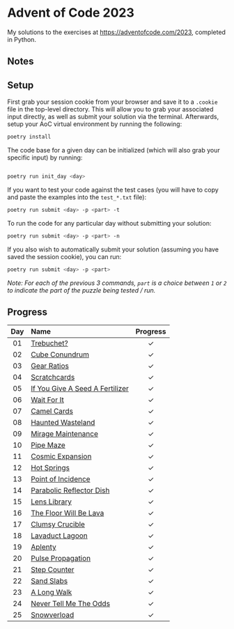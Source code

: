 # Advent of Code 2023

My solutions to the exercises at https://adventofcode.com/2023, completed in
Python.

## Notes

## Setup

First grab your session cookie from your browser and save it to a `.cookie` file in the
top-level directory. This will allow you to grab your associated input directly, as well
as submit your solution via the terminal. Afterwards, setup your AoC virtual environment
by running the following:

```bash
poetry install
```

The code base for a given day can be initialized (which will also grab your specific
input) by running:

```bash

poetry run init_day <day>
```

If you want to test your code against the test cases (you will have to
copy and paste the examples into the `test_*.txt` file):

```bash
poetry run submit <day> -p <part> -t
```

To run the code for any particular day without submitting your solution:

```bash
poetry run submit <day> -p <part> -n
```

If you also wish to automatically submit your solution (assuming you have saved the
session cookie), you can run:

```bash
poetry run submit <day> -p <part>
```

_Note: For each of the previous 3 commands, `part` is a choice between `1` or `2` to
indicate the part of the puzzle being tested / run._

## Progress

<!-- ✓ -->

| Day | Name                                                                   | Progress |
| :-: | :--------------------------------------------------------------------- | :------: |
| 01  | [Trebuchet?](https://adventofcode.com/2023/day/1)                      |    ✓     |
| 02  | [Cube Conundrum](https://adventofcode.com/2023/day/2)                  |    ✓     |
| 03  | [Gear Ratios](https://adventofcode.com/2023/day/3)                     |    ✓     |
| 04  | [Scratchcards](https://adventofcode.com/2023/day/4)                    |    ✓     |
| 05  | [If You Give A Seed A Fertilizer](https://adventofcode.com/2023/day/5) |    ✓     |
| 06  | [Wait For It](https://adventofcode.com/2023/day/6)                     |    ✓     |
| 07  | [Camel Cards](https://adventofcode.com/2023/day/7)                     |    ✓     |
| 08  | [Haunted Wasteland](https://adventofcode.com/2023/day/8)               |    ✓     |
| 09  | [Mirage Maintenance](https://adventofcode.com/2023/day/9)              |    ✓     |
| 10  | [Pipe Maze](https://adventofcode.com/2023/day/10)                      |    ✓     |
| 11  | [Cosmic Expansion](https://adventofcode.com/2023/day/11)               |    ✓     |
| 12  | [Hot Springs](https://adventofcode.com/2023/day/12)                    |    ✓     |
| 13  | [Point of Incidence](https://adventofcode.com/2023/day/13)             |    ✓     |
| 14  | [Parabolic Reflector Dish](https://adventofcode.com/2023/day/14)       |    ✓     |
| 15  | [Lens Library](https://adventofcode.com/2023/day/15)                   |    ✓     |
| 16  | [The Floor Will Be Lava](https://adventofcode.com/2023/day/16)         |    ✓     |
| 17  | [Clumsy Crucible](https://adventofcode.com/2023/day/17)                |    ✓     |
| 18  | [Lavaduct Lagoon](https://adventofcode.com/2023/day/18)                |    ✓     |
| 19  | [Aplenty](https://adventofcode.com/2023/day/19)                        |    ✓     |
| 20  | [Pulse Propagation](https://adventofcode.com/2023/day/20)              |    ✓     |
| 21  | [Step Counter](https://adventofcode.com/2023/day/21)                   |    ✓     |
| 22  | [Sand Slabs](https://adventofcode.com/2023/day/22)                     |    ✓     |
| 23  | [A Long Walk](https://adventofcode.com/2023/day/23)                    |    ✓     |
| 24  | [Never Tell Me The Odds](https://adventofcode.com/2023/day/24)         |    ✓     |
| 25  | [Snowverload](https://adventofcode.com/2023/day/25)                    |    ✓     |
